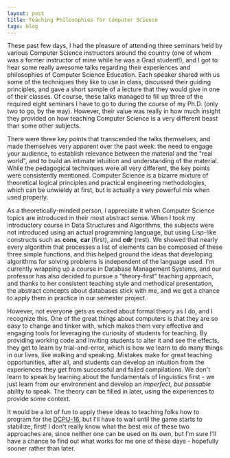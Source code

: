 ```yaml
---
layout: post
title: Teaching Philosophies for Computer Science
tags: blog
---
```


These past few days, I had the pleasure of attending three seminars held by various Computer Science instructors around the country (one of whom was a former instructor of mine while he was a Grad student!), and I got to hear some really awesome talks regarding their experiences and philosophies of Computer Science Education. Each speaker shared with us some of the techniques they like to use in class, discussed their guiding principles, and gave a short sample of a lecture that they would give in one of their classes. Of course, these talks managed to fill up three of the required eight seminars I have to go to during the course of my Ph.D. (only two to go, by the way). However, their value was really in how much insight they provided on how teaching Computer Science is a very different beast than some other subjects.

There were three key points that transcended the talks themselves, and made themselves very apparent over the past week: the need to engage your audience, to establish relevance between the material and the "real world", and to build an intimate intuition and understanding of the material. While the pedagogical techniques were all very different, the key points were consistently mentioned. Computer Science is a bizarre mixture of theoretical logical principles and practical engineering methodologies, which can be unwieldy at first, but is actually a very powerful mix when used properly.

As a theoretically-minded person, I appreciate it when Computer Science topics are introduced in their most abstract sense. When I took my introductory course in Data Structures and Algorithms, the subjects were not introduced using an actual programming language, but using Lisp-like constructs such as <strong>cons</strong>, <strong>car</strong> (first), and <strong>cdr</strong> (rest). We showed that nearly every algorithm that processes a list of elements can be composed of these three simple functions, and this helped ground the ideas that developing algorithms for solving problems is independent of the language used. I'm currently wrapping up a course in Database Management Systems, and our professor has also decided to pursue a "theory-first" teaching approach, and thanks to her consistent teaching style and methodical presentation, the abstract concepts about databases stick with me, and we get a chance to apply them in practice in our semester project.

However, not everyone gets as excited about formal theory as I do, and I recognize this. One of the great things about computers is that they are so easy to change and tinker with, which makes them very effective and engaging tools for leveraging the curiosity of students for teaching. By providing working code and inviting students to alter it and see the effects, they get to learn by trial-and-error, which is how we learn to do many things in our lives, like walking and speaking. Mistakes make for great teaching opportunities, after all, and students can develop an intuition from the experiences they get from successful and failed compilations. We don't learn to speak by learning about the fundamentals of linguistics first - we just learn from our environment and develop an <i>imperfect, but passable</i> ability to speak. The theory can be filled in later, using the experiences to provide some context.

It would be a lot of fun to apply these ideas to teaching folks how to program for the <a href="http://0x10c.com">DCPU-16</a>, but I'll have to wait until the game starts to stabilize, first! I don't really know what the best mix of these two approaches are, since neither one can be used on its own, but I'm sure I'll have a chance to find out what works for me one of these days - hopefully sooner rather than later.
